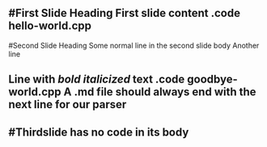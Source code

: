 #First Slide Heading
First slide content
.code hello-world.cpp
---
#Second Slide Heading
Some normal line in the second slide body
Another line



Line with <b>*bold*</b> _italicized_ text
.code goodbye-world.cpp
A .md file should always end with the next line for our parser
---
#Thirdslide
has no code in its body
---
